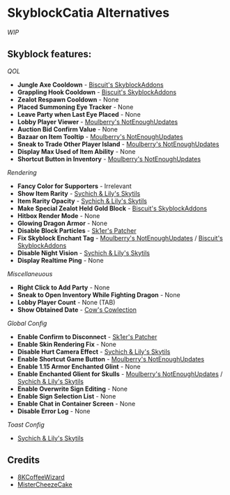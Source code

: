 # SkyblockCatia Alternatives

*WIP*

## Skyblock features:

*QOL*

- **Jungle Axe Cooldown** - [Biscuit's SkyblockAddons](https://biscuit.codes/mods/skyblockaddons/downloadversion/?v=latest)
- **Grappling Hook Cooldown** - [Biscuit's SkyblockAddons](https://biscuit.codes/mods/skyblockaddons/downloadversion/?v=latest)
- **Zealot Respawn Cooldown** - None
- **Placed Summoning Eye Tracker** - None
- **Leave Party when Last Eye Placed** - None
- **Lobby Player Viewer** - [Moulberry's NotEnoughUpdates](https://github.com/Moulberry/NotEnoughUpdates)
- **Auction Bid Confirm Value** - None
- **Bazaar on Item Tooltip** - [Moulberry's NotEnoughUpdates](https://github.com/Moulberry/NotEnoughUpdates)
- **Sneak to Trade Other Player Island** - [Moulberry's NotEnoughUpdates](https://github.com/Moulberry/NotEnoughUpdates)
- **Display Max Used of Item Ability** - None
- **Shortcut Button in Inventory** - [Moulberry's NotEnoughUpdates](https://github.com/Moulberry/NotEnoughUpdates)

*Rendering*

- **Fancy Color for Supporters** - Irrelevant
- **Show Item Rarity** - [Sychich & Lily's Skytils](https://github.com/Skytils/SkytilsMod/releases)
- **Item Rarity Opacity** - [Sychich & Lily's Skytils](https://github.com/Skytils/SkytilsMod/releases)
- **Make Special Zealot Held Gold Block** - [Biscuit's SkyblockAddons](https://biscuit.codes/mods/skyblockaddons/downloadversion/?v=latest)
- **Hitbox Render Mode** - None
- **Glowing Dragon Armor** - None
- **Disable Block Particles** - [Sk1er's Patcher](https://sk1er.club/mods/patcher)
- **Fix Skyblock Enchant Tag** - [Moulberry's NotEnoughUpdates](https://github.com/Moulberry/NotEnoughUpdates) / [Biscuit's SkyblockAddons](https://biscuit.codes/mods/skyblockaddons/downloadversion/?v=latest)
- **Disable Night Vision** - [Sychich & Lily's Skytils](https://github.com/Skytils/SkytilsMod/releases)
- **Display Realtime Ping** - None

*Miscellaneuous*

- **Right Click to Add Party** - None
- **Sneak to Open Inventory While Fighting Dragon** - None
- **Lobby Player Count** - None (TAB)
- **Show Obtained Date** - [Cow's Cowlection](https://github.com/cow-mc/Cowlection/releases)

*Global Config*

- **Enable Confirm to Disconnect** - [Sk1er's Patcher](https://sk1er.club/mods/patcher)
- **Enable Skin Rendering Fix** - None
- **Disable Hurt Camera Effect** - [Sychich & Lily's Skytils](https://github.com/Skytils/SkytilsMod/releases)
- **Enable Shortcut Game Button** - [Moulberry's NotEnoughUpdates](https://github.com/Moulberry/NotEnoughUpdates)
- **Enable 1.15 Armor Enchanted Glint** - None
- **Enable Enchanted Glient for Skulls** - [Moulberry's NotEnoughUpdates](https://github.com/Moulberry/NotEnoughUpdates) / [Sychich & Lily's Skytils](https://github.com/Skytils/SkytilsMod/releases)
- **Enable Overwrite Sign Editing** - None
- **Enable Sign Selection List** - None
- **Enable Chat in Container Screen** - None
- **Disable Error Log** - None

*Toast Config*
- [Sychich & Lily's Skytils](https://github.com/Skytils/SkytilsMod/releases)

## Credits

- [8KCoffeeWizard](https://github.com/8KCoffeeWizard)
- [MisterCheezeCake](https://github.com/MisterCheezeCake)
